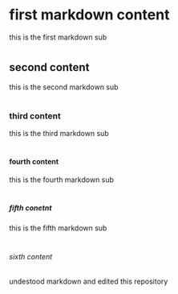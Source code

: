 # <h1>first markdown content
this is the first markdown sub
# <h2>second content
this is the second markdown sub
# <h3> third content
this is the third markdown sub
# <h4>fourth content
this is the fourth markdown sub
# <h5>fifth conetnt
this is the fifth markdown sub
# <h6>sixth content

undestood markdown and edited this repository
